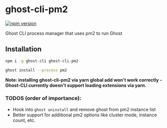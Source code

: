 # ghost-cli-pm2
[![npm version](https://badge.fury.io/js/ghost-cli-pm2.svg)](https://badge.fury.io/js/ghost-cli-pm2)

Ghost CLI process manager that uses pm2 to run Ghost

## Installation

```sh
npm i -g ghost-cli ghost-cli-pm2

ghost install --process pm2
```

**Note: installing ghost-cli-pm2 via yarn global add won't work correctly - Ghost-CLI currently doesn't support loading extensions via yarn.**


### TODOS (order of importance):
- Hook into `ghost uninstall` and remove ghost from pm2 instance list
- Better support for additional pm2 options like cluster mode, instance count, etc.
